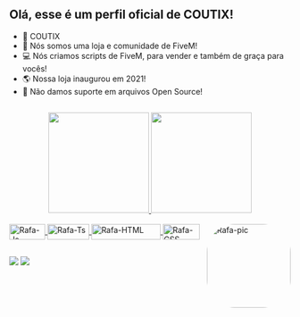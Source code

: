 ## Olá, esse é um perfil oficial de COUTIX!

- 💛 COUTIX
- 🔎 Nós somos uma loja e comunidade de FiveM!
- 💻 Nós criamos scripts de FiveM, para vender e também de graça para vocês!
- 🌎 Nossa loja inaugurou em 2021!
- 📔 Não damos suporte em arquivos Open Source!

##

<div align="center">
  <a href="https://discord.gg/WdjUQRxAKp">
  <img height="180em" src="https://github-readme-stats.vercel.app/api?username=coutix&show_icons=false&theme=gruvbox&include_all_commits=true&count_private=true"/>
  <img height="180em" src="https://github-readme-stats.vercel.app/api/top-langs/?username=coutix&layout=compact&langs_count=7&theme=gruvbox"/>
</div>
<div style="display: inline_block"><br>
  <img align="center" alt="Rafa-Js" height="28" width="64" src="https://img.shields.io/badge/HTML-239120?style=for-the-badge&logo=html5&logoColor=white">
  <img align="center" alt="Rafa-Ts" height="28" width="75" src="https://img.shields.io/badge/CSS-239120?&style=for-the-badge&logo=css3&logoColor=white">
  <img align="center" alt="Rafa-HTML" height="28" width="124" src="https://img.shields.io/badge/JavaScript-F7DF1E?style=for-the-badge&logo=javascript&logoColor=black">
  <img align="center" alt="Rafa-CSS" height="28" width="66" src="https://img.shields.io/badge/Lua-2C2D72?style=for-the-badge&logo=lua&logoColor=white">
  <img align="right" alt="Rafa-pic" height="150" style="border-radius:50px;" src="https://cdn.discordapp.com/attachments/805441453865959478/894331811063271504/Coutix.png">
</div>

##

<div> 
 <a href="https://discord.gg/pDbY76q8Qf" target="_blank"><img src="https://img.shields.io/badge/Discord-7289DA?style=for-the-badge&logo=discord&logoColor=white" target="_blank"></a> 
 <a href = "mailto:contato.coutix@gmail.com"><img src="https://img.shields.io/badge/Gmail-D14836?style=for-the-badge&logo=gmail&logoColor=white"></a>
</div>

##
